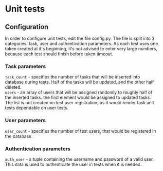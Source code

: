 # Unit tests

## Configuration
In order to configure unit tests, edit the file config.py.
The file is split into 3 categories: task, user and authentication parameters.
As each test uses one token created at it's beginning, it's not advised to enter very large numbers,
because each test should finish before token timeout.

### Task parameters
<code>task_count</code> - specifies the number of tasks that will be inserted into database during tests.
Half of the tasks will be updated, and the other half deleted.  
<code>users</code> - an array of users that will be assigned randomly to roughly half of the inserted tasks.
the first element would be assigned to updated tasks.
The list is not created on test user registration, as it would render task unit tests dependable on user tests.

### User parameters
<code>user_count</code> - specifies the number of test users, that would be registered in the database.

### Authentication parameters
<code>auth_user</code> - a tuple containing the username and password of a valid user.
This data is used to authenticate the user in tests when it is needed.
